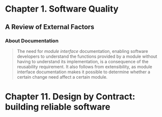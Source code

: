 # Chapter 1. Software Quality
## A Review of External Factors
### About Documentation
> The need for *module interface* documentation, enabling software developers to understand the functions provided by a module without having to understand its implementation, is a consequence of the reusability requirement. It also follows from extensibility, as module interface documentation makes it possible to determine whether a certain change need affect a certain module.

# Chapter 11. Design by Contract: building reliable software
 

